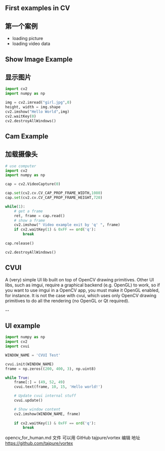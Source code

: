  ## First examples in CV
 ## 第一个案例
 * loading picture
 * loading video data


 ## Show Image Example
 ## 显示图片
``` python
import cv2
import numpy as np

img = cv2.imread("girl.jpg",0)
height, width = img.shape
cv2.imshow("Hello World",img)
cv2.waitKey(0)
cv2.destroyAllWindows()
```


 ## Cam Example
 ## 加载摄像头
``` python
# use computer
import cv2
import numpy as np

cap = cv2.VideoCapture(0)

cap.set(cv2.cv.CV_CAP_PROP_FRAME_WIDTH,1080)
cap.set(cv2.cv.CV_CAP_PROP_FRAME_HEIGHT,720)

while(1):
    # get a frame
    ret, frame = cap.read()
    # show a frame
    cv2.imshow(" Video example exit by 'q' ", frame)
    if cv2.waitKey(1) & 0xFF == ord('q'):
        break
    
cap.release()

cv2.destroyAllWindows() 
```


## CVUI
A (very) simple UI lib built on top of OpenCV drawing primitives. Other UI libs, such as imgui, require a graphical backend (e.g. OpenGL) to work, so if you want to use imgui in a OpenCV app, you must make it OpenGL enabled, for instance. It is not the case with cvui, which uses only OpenCV drawing primitives to do all the rendering (no OpenGL or Qt required).

--
## UI example
```python
import numpy as np
import cv2
import cvui

WINDOW_NAME = 'CVUI Test'

cvui.init(WINDOW_NAME)
frame = np.zeros((200, 400, 3), np.uint8)

while True:
    frame[:] = (49, 52, 49)
    cvui.text(frame, 10, 15, 'Hello world!')

    # Update cvui internal stuff
    cvui.update()

    # Show window content
    cv2.imshow(WINDOW_NAME, frame)
    
    if cv2.waitKey(1) & 0xFF == ord('q'):
		break
```

opencv_for_human.md 文件
可以用 GitHub tajpure/vortex 编辑
地址 https://github.com/tajpure/vortex
